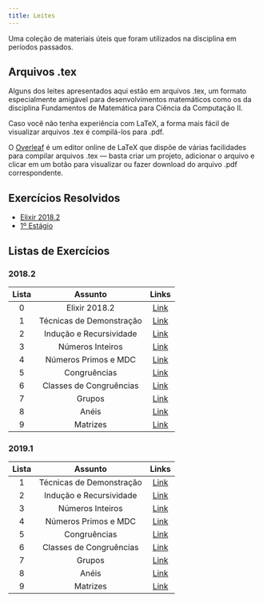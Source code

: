 ```yaml
---
title: Leites
---
```


Uma coleção de materiais úteis que foram utilizados na disciplina em períodos passados.

## Arquivos .tex

Alguns dos leites apresentados aqui estão em arquivos .tex, um formato especialmente amigável para desenvolvimentos matemáticos como os da disciplina Fundamentos de Matemática para Ciência da Computação II.

Caso você não tenha experiência com LaTeX, a forma mais fácil de visualizar arquivos .tex é compilá-los para .pdf.

O [Overleaf](https://www.overleaf.com/) é um editor online de LaTeX que dispõe de várias facilidades para compilar arquivos .tex — basta criar um projeto, adicionar o arquivo e clicar em um botão para visualizar ou fazer download do arquivo .pdf correspondente.

## Exercícios Resolvidos

- [Elixir 2018.2](exerciciosResolvidos/elixir20182.tex)
- [1º Estágio](exerciciosResolvidos/primeiroEstagio.md)

## Listas de Exercícios

### 2018.2
**Lista** | **Assunto** | **Links**  |
:---: | :---:| :---: |
0 | Elixir 2018.2 | [Link](https://drive.google.com/file/d/1xJq5lyk69aQ9U_xgovPCmv1ExO1kFpKv/view?usp=sharing) |
1 | Técnicas de Demonstração | [Link](https://drive.google.com/file/d/1cXnp0pdC_HHjX5LwVY9L264nU65JZMej/view?usp=sharing) |
2 | Indução e Recursividade | [Link](https://drive.google.com/file/d/1Y6R2Fi5oDq3erwC3gq8szq2k66QhEpXW/view?usp=sharing) |
3 | Números Inteiros | [Link](https://drive.google.com/file/d/1FE0NEaI8dcP6LsMiBqioFJc9FDGVFSBV/view?usp=sharing) |
4 | Números Primos e MDC | [Link](https://drive.google.com/file/d/1l4DTr51Lpp_fecG43QD8iN8jhCXEcjFU/view?usp=sharing) |
5 | Congruências | [Link](https://drive.google.com/file/d/1OpsrxmDmS9csHnilMSrQHEfeayCgdZ5v/view?usp=sharing) |
6 | Classes de Congruências | [Link](https://drive.google.com/file/d/1tCAf20JXnOh8GFsgscdy3jyWOD8BXnd4/view?usp=sharing) |
7 | Grupos | [Link](https://drive.google.com/file/d/1E7-W5lrC8lcjVkvmyWt2MSME9tkVXa74/view?usp=sharing) |
8 | Anéis | [Link](https://drive.google.com/file/d/1yYCW35xfu_dCjVLTmrQBiXl57uhUf4bs/view?usp=sharing) |
9 | Matrizes | [Link](https://drive.google.com/file/d/1S5n4ckAtVb81Wn2RUMqWrcviRvxw76Uw/view?usp=sharing) |

### 2019.1
**Lista** | **Assunto** | **Links**  |
:---: | :---: | :---: |
1 | Técnicas de Demonstração | [Link](https://drive.google.com/open?id=1uTextIbt29_MytqIRwuXxNsrm8FHR--w) |
2 | Indução e Recursividade | [Link]() |
3 | Números Inteiros | [Link](https://drive.google.com/open?id=1jozQQsRg7CxWz-qlk_DJFIM2WFMBD-4_) |
4 | Números Primos e MDC | [Link](https://drive.google.com/open?id=1Fh2ipvKrMdH--TyHqJi1iWJbmgxu-YUT) |
5 | Congruências | [Link](https://drive.google.com/open?id=16dsweDSA-7J917fR7nPqctl6ntdqewaT) |
6 | Classes de Congruências | [Link]() |
7 | Grupos | [Link](https://drive.google.com/open?id=1qvB7nTj_Dj4Ms7Sijgjsi_vpK9nPphq_) |
8 | Anéis | [Link](https://drive.google.com/open?id=1oUYbo2vYGoOZNyl_8H5GJwjatq2vA6uP) |
9 | Matrizes | [Link](https://drive.google.com/open?id=1abXUOgOHQdX8a2DrU6Qkh8ZXegAydJ0x) |
